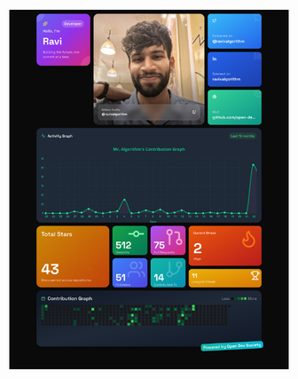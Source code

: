 ![OpenReadme](https://raw.githubusercontent.com/ravixalgorithm/openreadme-images/main/profiles/fad62070c0e0-754131ef.png)
